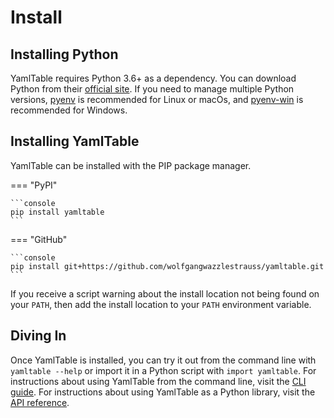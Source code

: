 # Install

## Installing Python

YamlTable requires Python 3.6+ as a dependency. You can download Python from
their [official site](https://www.python.org/downloads/). If you need to manage
multiple Python versions, [pyenv](https://github.com/pyenv/pyenv) is recommended
for Linux or macOs, and [pyenv-win](https://github.com/pyenv-win/pyenv-win) is
recommended for Windows.

## Installing YamlTable

YamlTable can be installed with the PIP package manager.

=== "PyPI"

    ```console
    pip install yamltable
    ```

=== "GitHub"

    ```console
    pip install git+https://github.com/wolfgangwazzlestrauss/yamltable.git
    ```

If you receive a script warning about the install location not being found on
your `PATH`, then add the install location to your `PATH` environment variable.

## Diving In

Once YamlTable is installed, you can try it out from the command line with
`yamltable --help` or import it in a Python script with `import yamltable`. For
instructions about using YamlTable from the command line, visit the
[CLI guide](/api/cli.md). For instructions about using YamlTable as a Python
library, visit the [API reference](/api/index.md).
